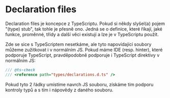 # Declaration files
Declaration files je koncepce z TypeScriptu. Pokud si někdy slyšel(a) pojem "(type) stub", tak tohle je přesně ono. Jedná se o definice, které říkají, jaké funkce, proměnné, třídy a další věci existují a lze je v TypeScriptu použít.

Zde se sice s TypeScriptem nesetkáme, ale tyto napovídající soubory můžeme zužitkovat i v normálním JS. Pokud máme IDE (resp. hinter), které podporuje TypeScript, pravděpodobně podporuje i TypeScript direktivy v normálním JS:
```js
/// @ts-check
/// <reference path="types/declarations.d.ts" />
```
Pokud tyto 2 řádky umístíme navrch JS souboru, získáme tím podporu kontroly typů a s tím i nápovědy z daného souboru.
